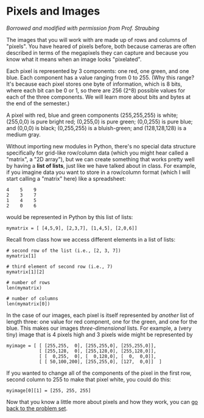 # Pixels and Images

*Borrowed and modified with permission from Prof. Straubing*

The images that you will work with are made up of rows and columns of "pixels".  You have heared of pixels before, both because cameras are often described in terms of the megapixels they can capture and because you know what it means when an image looks "pixelated". 

Each pixel is represented by 3 components: one red, one green, and one blue. Each component has a value ranging from 0 to 255. (Why this range? It's because each pixel stores one byte of information, which is 8 bits, where each bit can be 0 or 1, so there are 256 (2^8) possible values for each of the three components. We will learn more about bits and bytes at the end of the semester.) 

A pixel with red, blue and green components (255,255,255) is white; (255,0,0) is pure bright red; (0,255,0) is pure green; (0,0,255) is pure blue; and (0,0,0) is black; (0,255,255) is a bluish-green; and (128,128,128) is a medium gray.

Without importing new modules in Python, there's no special data structure specifically for grid-like row/column data (which you might hear called a "matrix", a "2D array"), but we can create something that works pretty well by having a **list of lists**, just like we have talked about in class. For example, if you imagine data you want to store in a row/column format (which I will start calling a "matrix" here) like a spreadsheet:

```
4    5    9
2    3    7
1    4    5
2    0    6
```

would be represented in Python by this list of lists:

```
mymatrix = [ [4,5,9], [2,3,7], [1,4,5], [2,0,6]]
```

Recall from class how we access different elements in a list of lists:

```
# second row of the list (i.e., [2, 3, 7])
mymatrix[1]

# third element of second row (i.e., 7)
mymatrix[1][2]

# number of rows
len(mymatrix)

# number of columns
len(mymatrix[0])

```

In the case of our images, each pixel is itself represented by *another* list of length three: one value for red compnent, one for the green, and one for the blue. This makes our images *three-dimensional* lists. For example, a (very tiny) image that is 4 pixels high and 3 pixels wide might be represented by 

```
myimage = [ [ [255,255,  0], [255,255,0], [255,255,0]],
            [ [255,128,  0], [255,128,0], [255,128,0]],
            [ [  0,255,  0], [  0,128,0], [  0,  0,0]],
            [ [ 50,100,200], [255,255,0], [127,  0,0]]  ]
```

If you wanted to change all of the components of the pixel in the first row, second column to 255 to make that pixel white, you could do this:

```
myimage[0][1] = [255, 255, 255]
```


Now that you know a little more about pixels and how they work, you can [go back to the problem set](https://github.com/CSC1-1101-TTh9-S21/ps7/blob/main/README.md#step-4-write-the-greyscale-function).
